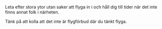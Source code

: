 ﻿Leta efter stora ytor utan saker att flyga in i och håll dig till tider när det inte finns annat folk i närheten.

Tänk på att kolla att det inte är flygförbud där du tänkt flyga.